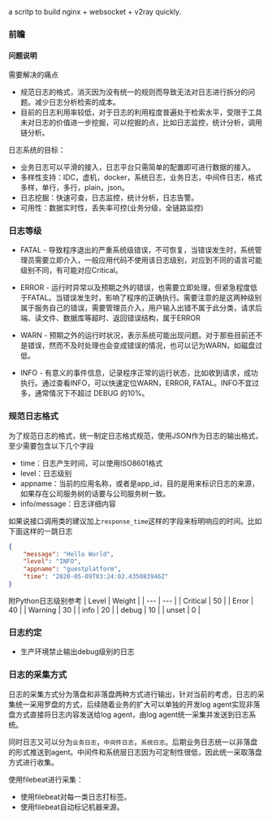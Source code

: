 
a scritp to build nginx + websocket + v2ray quickly.


### 前瞻

#### 问题说明

需要解决的痛点
- 规范日志的格式，消灭因为没有统一的规则而导致无法对日志进行拆分的问题。减少日志分析检索的成本。
- 目前的日志利用率较低，对于日志的利用程度普遍处于检索水平，受限于工具未对日志的价值进一步挖掘，可以挖掘的点，比如日志监控，统计分析，调用链分析。

日志系统的目标：
- 业务日志可以平滑的接入，日志平台只需简单的配置即可进行数据的接入。
- 多样性支持：IDC，虚机，docker，系统日志，业务日志，中间件日志，格式多样，单行，多行，plain，json。
- 日志挖掘：快速可查，日志监控，统计分析，日志告警。
- 可用性：数据实时性，丢失率可控(业务分级，全链路监控)


### 日志等级

- FATAL - 导致程序退出的严重系统级错误，不可恢复，当错误发生时，系统管理员需要立即介入，一般应用代码不使用该日志级别，对应到不同的语言可能级别不同，有可能对应Critical。

- ERROR - 运行时异常以及预期之外的错误，也需要立即处理，但紧急程度低于FATAL。当错误发生时，影响了程序的正确执行。需要注意的是这两种级别属于服务自己的错误，需要管理员介入，用户输入出错不属于此分类，请求后端、读文件、数据库等超时、返回错误结构，属于ERROR

- WARN - 预期之外的运行时状况，表示系统可能出现问题。对于那些目前还不是错误，然而不及时处理也会变成错误的情况，也可以记为WARN，如磁盘过低。

- INFO - 有意义的事件信息，记录程序正常的运行状态，比如收到请求，成功执行。通过查看INFO，可以快速定位WARN，ERROR, FATAL。INFO不宜过多，通常情况下不超过 DEBUG 的10%。

### 规范日志格式

为了规范日志的格式，统一制定日志格式规范，使用JSON作为日志的输出格式，至少需要包含以下几个字段

- time：日志产生时间，可以使用ISO8601格式
- level：日志级别
- appname：当前的应用名称，或者是app_id，目的是用来标识日志的来源，如果存在公司服务树的话要与公司服务树一致。
- info/message：日志详细内容

如果说接口调用类的建议加上`response_time`这样的字段来标明响应的时间。比如下面这样的一跳日志
```json
{
    "message": "Hello World",
    "level": "INFO",
    "appname": "guestplatform",
    "time": "2020-05-09T03:24:02.435083946Z"
}
```

附Python日志级别参考
| Level | Weight |
| --- | --- |
| Critical | 50 |
| Error  | 40 |
|  Warning | 30 |
| info  | 20 |
| debug | 10 |
| unset | 0 |

### 日志约定

- 生产环境禁止输出debug级别的日志

### 日志的采集方式

日志的采集方式分为落盘和非落盘两种方式进行输出，针对当前的考虑，日志的采集统一采用罗盘的方式，后续随着业务的扩大可以单独的开发log agent实现非落盘方式直接将日志内容发送给log agent，由log agent统一采集并发送到日志系统。

同时日志又可以分为`业务日志`，`中间件日志`，`系统日志`。后期业务日志统一以非落盘的形式推送到agent。中间件和系统层日志因为可定制性很低，因此统一采取落盘方式进行收集。

使用filebeat进行采集：
- 使用filebeat对每一类日志打标签。
- 使用filebeat自动标记机器来源。
